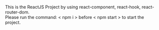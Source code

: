 This is the ReactJS Project by using react-component, react-hook, react-router-dom.
<br/>
Please run the command: < npm i > before < npm start > to start the project.
